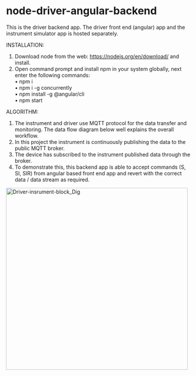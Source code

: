 # node-driver-angular-backend
This is the driver backend app. The driver front end (angular) app and the instrument simulator app is hosted separately.

INSTALLATION:
1.	Download node from the web: https://nodejs.org/en/download/ and install.
2.	Open command prompt and install npm in your system globally, next enter the following commands:<br />
•	npm i<br />
•	npm i -g concurrently<br />
•	npm install -g @angular/cli<br />
•	npm start<br />


ALGORITHM:
1.	The instrument and driver use MQTT protocol for the data transfer and monitoring. The data flow diagram below well explains the overall workflow.
2.	In this project the instrument is continuously publishing the data to the public MQTT broker.
3.	The device has subscribed to the instrument published data through the broker.
4.	To demonstrate this, this backend app is able to accept commands (S, SI, SIR) from angular based front end app and revert with the correct data / data stream as required.   

 
 <img width="493" alt="Driver-insrument-block_Dig" src="https://user-images.githubusercontent.com/53856363/183771555-fe4cf56c-45bf-4825-9fd0-556b8af09e58.png">
